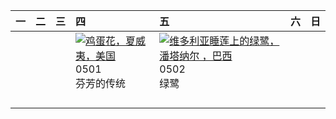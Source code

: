 | 一   | 二   | 三   | 四                                                                                                                                                                                 | 五                                                                                                                                                                                     | 六   | 日   |
|:----|:----|:----|:----------------------------------------------------------------------------------------------------------------------------------------------------------------------------------|:--------------------------------------------------------------------------------------------------------------------------------------------------------------------------------------|:----|:----|
|     |     |     | [![](https://www.bing.com/th?id=OHR.PinkPlumeria_ZH-CN3890147555_320x240.jpg "鸡蛋花，夏威夷，美国")](https://www.bing.com/th?id=OHR.PinkPlumeria_ZH-CN3890147555_UHD.jpg)<br>0501<br>芬芳的传统 | [![](https://www.bing.com/th?id=OHR.BrazilHeron_ZH-CN7200229300_320x240.jpg "维多利亚睡莲上的绿鹭，潘塔纳尔 ，巴西")](https://www.bing.com/th?id=OHR.BrazilHeron_ZH-CN7200229300_UHD.jpg)<br>0502<br>绿鹭 |     |     |
|     |     |     |                                                                                                                                                                                   |                                                                                                                                                                                       |     |     |
|     |     |     |                                                                                                                                                                                   |                                                                                                                                                                                       |     |     |
|     |     |     |                                                                                                                                                                                   |                                                                                                                                                                                       |     |     |
|     |     |     |                                                                                                                                                                                   |                                                                                                                                                                                       |     |     |